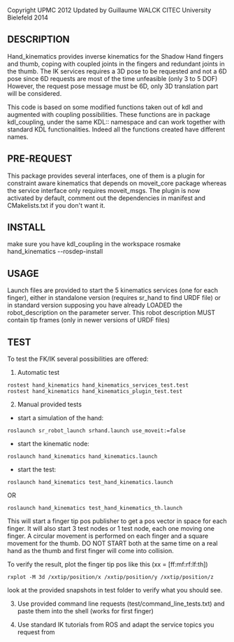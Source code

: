 Copyright UPMC 2012
Updated by Guillaume WALCK CITEC University Bielefeld 2014

DESCRIPTION
-----------
Hand_kinematics provides inverse kinematics for the Shadow Hand fingers and thumb, coping with coupled joints in the fingers and redundant joints in the thumb.
The IK services requires a 3D pose to be requested and not a 6D pose since 6D requests are most of the time unfeasible (only 3 to 5 DOF)
However, the request pose message must be 6D, only 3D translation part will be considered.

This code is based on some modified functions taken out of kdl and augmented with coupling possibilities. These functions are in package kdl_coupling, 
under the same KDL:: namespace and can work together with standard KDL functionalities. Indeed all the functions created have different names.


PRE-REQUEST
-----------
This package provides several interfaces, one of them is a plugin for constraint aware kinematics that depends on moveit_core package whereas the service interface only requires moveit_msgs. 
The plugin is now activated by default, comment out the dependencies in manifest and CMakelists.txt if you don't want it.

INSTALL
-------
make sure you have kdl_coupling in the workspace
rosmake hand_kinematics --rosdep-install

USAGE
-----
Launch files are provided to start the 5 kinematics services (one for each finger), either in standalone version (requires sr_hand to find URDF file)
or in standard version supposing you have already LOADED the robot_description on the parameter server. This robot description MUST contain tip frames (only in newer versions of URDF files)


TEST
----
To test the FK/IK several possibilities are offered: 

1) Automatic test

  ```   
  rostest hand_kinematics hand_kinematics_services_test.test
  rostest hand_kinematics hand_kinematics_plugin_test.test
  ```
	
2) Manual provided tests 

  * start a simulation of the hand:
       
  ```
  roslaunch sr_robot_launch srhand.launch use_moveit:=false
  ```
	
  * start the kinematic node:
       
  ```
  roslaunch hand_kinematics hand_kinematics.launch
  ```
	
  * start the test:
       
  ```
  roslaunch hand_kinematics test_hand_kinematics.launch
  ```
  OR
  ```
  roslaunch hand_kinematics test_hand_kinematics_th.launch
  ```

  This will start a finger tip pos publisher to get a pos vector in space for each finger.
  It will also start 3 test nodes or 1 test node, each one moving one finger. A circular movement is performed on each finger and a square movement for the thumb.
  DO NOT START both at the same time on a real hand as the thumb and first finger will come into collision.

  To verify the result, plot the finger tip pos like this (xx = [ff:mf:rf:lf:th])
	
  ```
  rxplot -M 3d /xxtip/position/x /xxtip/position/y /xxtip/position/z
  ```
  
  look at the provided snapshots in test folder to verify what you should see.
	
3) Use provided command line requests (test/command_line_tests.txt) and paste them into the shell (works for first finger)

4) Use standard IK tutorials from ROS and adapt the service topics you request from
